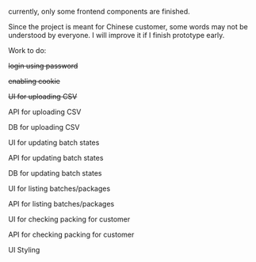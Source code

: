 currently, only some frontend components are finished.

Since the project is meant for Chinese customer, some words may not be understood by everyone. I will improve it if I finish prototype early.

Work to do:

~~login using password~~

~~enabling cookie~~



~~UI for uploading CSV~~

API for uploading CSV

DB for uploading CSV 



UI for updating batch states

API for updating batch states

DB for updating batch states



UI for listing batches/packages

API for listing batches/packages



UI for checking packing for customer

API for checking packing for customer

UI Styling